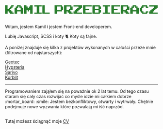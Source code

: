 ![image](https://github.com/kamilprzebieracz/kamilprzebieracz/blob/main/d762823eb906e081cd48bcb3639a8367.png)
</br>
</br>

Witam, jestem Kamil i jestem Front-end developerem. </br>

Lubię Javascript, SCSS i koty :cat2: Koty są fajne.

A poniżej znajduje się kilka z projektów wykonanych w całości przeze mnie (filtrowane od najstarszych): </br>

[Geotec](http://geotecsp.pl) </br>
[Hypsteria](https://hypsteria.com.pl) </br>
[Sarivo](https://budownictwo.sarivo.com) </br>
[Korblit](https://kornblit.pl) </br>

<hr>
Programowaniem zająłem się na poważnie ok 2 lat temu. Od tego czasu staram się cały czas rozwijać co myśle idzie mi całkiem dobrze :mortar_board: :smile:
Jestem bezkonfliktowy, otwarty i wytrwały. Chętnie podejmuje nowe wyzwania które pozwalają mi iść naprzód.
</br>
</br>

Tutaj możesz ściągnąć moje [CV](https://github.com/kamilprzebieracz/kamilprzebieracz/raw/main/CV%20Kamil%20Przebieracz.pdf) 
